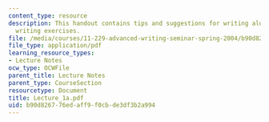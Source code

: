 ```yaml
---
content_type: resource
description: This handout contains tips and suggestions for writing along with brief
  writing exercises.
file: /media/courses/11-229-advanced-writing-seminar-spring-2004/b90d826776edaff9f0cbde3df3b2a994_Lecture_1a.pdf
file_type: application/pdf
learning_resource_types:
- Lecture Notes
ocw_type: OCWFile
parent_title: Lecture Notes
parent_type: CourseSection
resourcetype: Document
title: Lecture_1a.pdf
uid: b90d8267-76ed-aff9-f0cb-de3df3b2a994
---
```

